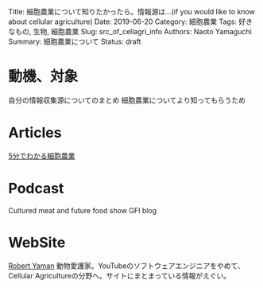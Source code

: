 Title: 細胞農業について知りたかったら。情報源は...(if you would like to know about cellular agriculture)
Date: 2019-06-20
Category: 細胞農業
Tags: 好きなもの, 生物, 細胞農業
Slug: src_of_cellagri_info
Authors: Naoto Yamaguchi
Summary: 細胞農業について
Status: draft


# 動機、対象
自分の情報収集源についてのまとめ
細胞農業についてより知ってもらうため

# Articles
[5分でわかる細胞農業](https://bit.ly/2KYuwcI)


# Podcast
Cultured meat and future food show
GFI blog

# WebSite
[Robert Yaman](https://www.robertyaman.com/about)
動物愛護家。YouTubeのソフトウェアエンジニアをやめて、Cellular Agricultureの分野へ。サイトにまとまっている情報がえぐい。